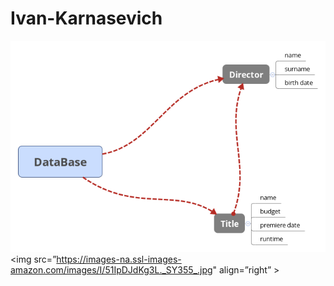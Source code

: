 # Ivan-Karnasevich
![My db schema](docs/img/DataBase.png)
<img src=”https://images-na.ssl-images-amazon.com/images/I/51IpDJdKg3L._SY355_.jpg" align=”right” >